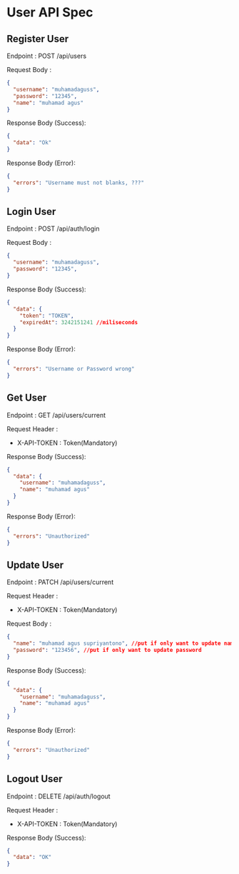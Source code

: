 # User API Spec

## Register User
Endpoint : POST /api/users

Request Body :

```json
{
  "username": "muhamadaguss",
  "password": "12345",
  "name": "muhamad agus"
}
```

Response Body (Success):
```json
{
  "data": "Ok"
}
```
Response Body (Error):
```json
{
  "errors": "Username must not blanks, ???"
}
```

## Login User
Endpoint : POST /api/auth/login

Request Body :

```json
{
  "username": "muhamadaguss",
  "password": "12345",
}
```

Response Body (Success):
```json
{
  "data": {
    "token": "TOKEN",
    "expiredAt": 3242151241 //miliseconds
  }
}
```
Response Body (Error):
```json
{
  "errors": "Username or Password wrong"
}
```

## Get User
Endpoint : GET /api/users/current

Request Header :
- X-API-TOKEN : Token(Mandatory)

Response Body (Success):
```json
{
  "data": {
    "username": "muhamadaguss",
    "name": "muhamad agus"
  }
}
```
Response Body (Error):
```json
{
  "errors": "Unauthorized"
}
```

## Update User
Endpoint : PATCH /api/users/current

Request Header :
- X-API-TOKEN : Token(Mandatory)

Request Body :

```json
{
  "name": "muhamad agus supriyantono", //put if only want to update name
  "password": "123456", //put if only want to update password
}
```

Response Body (Success):
```json
{
  "data": {
    "username": "muhamadaguss",
    "name": "muhamad agus"
  }
}
```
Response Body (Error):
```json
{
  "errors": "Unauthorized"
}
```

## Logout User
Endpoint : DELETE /api/auth/logout

Request Header :
- X-API-TOKEN : Token(Mandatory)

Response Body (Success):
```json
{
  "data": "OK"
}
```